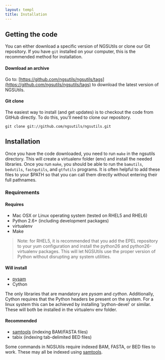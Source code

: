 ```yaml
---
layout: templ
title: Installation
---
```


Getting the code
---

You can either download a specific version of NGSUtils or clone our Git repository. If you have `git` installed on
your computer, this is the recommended method for installation.

#### Download an archive

Go to: [https://github.com/ngsutils/ngsutils/tags](https://github.com/ngsutils/ngsutils/tags) to download the latest version of NGSUtils.

#### Git clone

The easiest way to install (and get updates) is to checkout the code from GitHub directly. To do this, you'll need
to clone our repository.

`git clone git://github.com/ngsutils/ngsutils.git`


Installation
---

Once you have the code downloaded, you need to run `make` in the ngsutils directory. This will create a virtualenv folder
(env) and install the needed libraries. Once you run `make`, you should be able to run the `bamutils`, `bedutils`, 
`fastqutils`, and `gtfutils` programs. It is often helpful to add these files to your $PATH so that you can call them
directly without entering their full pathnames.

### Requirements


#### Requires

* Mac OSX or Linux operating system (tested on RHEL5 and RHEL6)
* Python 2.6+ (including development packages)
* virtualenv
* Make

> Note: for RHEL5, it is recommended that you add the EPEL repository to your yum configuration and 
> install the python26 and python26-virtualenv packages. This will let NGSUtils use the proper version of Python
> without disrupting any system utilities.

#### Will install

* [pysam](http://wwwfgu.anat.ox.ac.uk/~andreas/documentation/samtools/contents.html)
* Cython

The only libraries that are mandatory are *pysam* and *cython*. Additionally, Cython requires that the
Python headers be present on the system. For a linux system this can be achieved by installing
'python-devel' or similar. These will both be installed in the virtualenv env folder.

#### Recommended

* [samtools](http://samtools.sourceforge.net/) (indexing BAM/FASTA files)
* tabix (indexing tab-delimited BED files)

Some commands in NGSUtils require indexed BAM, FASTA, or BED files to work. These may all be indexed using [samtools](http://samtools.sourceforge.net/).
